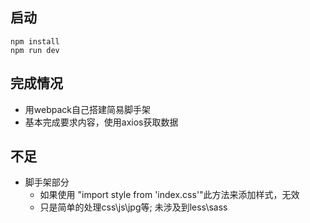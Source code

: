 ## 启动
```
npm install
npm run dev
```
## 完成情况
- 用webpack自己搭建简易脚手架
- 基本完成要求内容，使用axios获取数据

## 不足
- 脚手架部分
    - 如果使用 "import style from 'index.css'"此方法来添加样式，无效
    - 只是简单的处理css\js\jpg等; 未涉及到less\sass